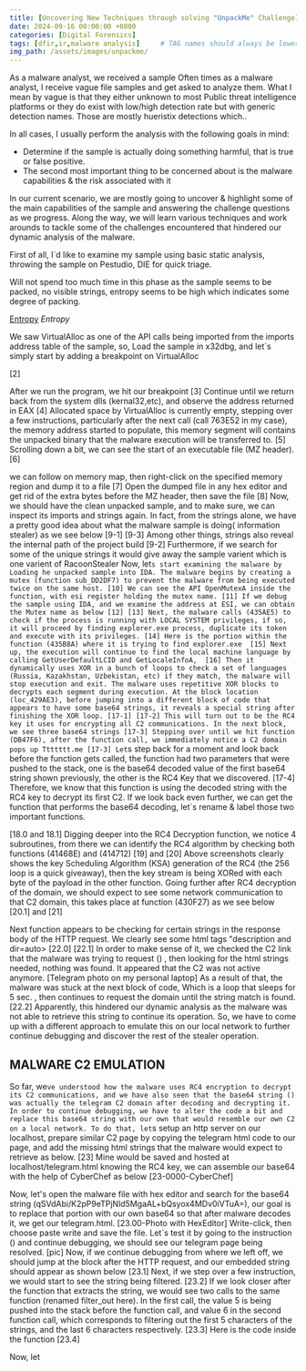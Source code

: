 ```yaml
---
title: [Uncovering New Techniques through solving "UnpackMe" Challenge]
date: 2024-09-16 00:00:00 +0800
categories: [Digital Forensics]
tags: [dfir,ir,malware analysis]     # TAG names should always be lowercase
img_path: /assets/images/unpackme/
---
```



As a malware analyst, we received a sample 
Often times as a malware analyst, I receive vague file samples and get asked to analyze them. What I mean by vague is that they either unknown to most Public threat intelligence platforms or they do exist with low/high detection rate but with generic detection names. Those are mostly hueristix detections which..

In all cases, I usually perform the analysis with the following goals in mind:
* Determine if the sample is actually doing something harmful, that is true or false positive.
* The second most important thing to be concerned about is the malware capabilities & the risk associated with it

In our current scenario, we are mostly going to uncover & highlight some of the main capabilities of the sample and answering the challenge questions as we progress.
Along the way, we will learn various techniques and work arounds to tackle some of the challenges encountered that hindered our dynamic analysis of the malware.

First of all, I`d like to examine my sample using basic static analysis, throwing the sample on Pestudio, DIE for quick triage.

Will not spend too much time in this phase as the sample seems to be packed, no visible strings, entropy seems to be high which indicates some degree of packing.

[Entropy]([1].Entropy.png)
_Entropy_

We saw VirtualAlloc as one of the API calls being imported from the imports address table of the sample, so,
Load the sample in x32dbg, and let`s simply start by adding a breakpoint on VirtualAlloc

[2]

After we run the program, we hit our breakpoint
[3]
Continue until we return back from the system dlls (kernal32,etc), and observe the address returned in EAX
[4]
Allocated space by VirtualAlloc is currently empty, stepping over a few instructions, particularly after the next call (call 763E52 in my case), the memory address started to populate, this memory segment will contains the unpacked binary that the malware execution will be transferred to.
[5]
Scrolling down a bit, we can see the start of an executable file (MZ header).
[6]

we can follow on memory map, then right-click on the specified memory region and dump it to a file
[7]
Open the dumped file in any hex editor and get rid of the extra bytes before the MZ header, then save the file
[8]
Now, we should have the clean unpacked sample, and to make sure, we can inspect its imports and strings again. In fact, from the strings alone, we have a pretty good idea about what the malware sample is doing( information stealer) as we see below
[9-1] [9-3]
Among other things, strings also reveal the internal path of the project build 
[9-2]
Furthermore, if we search for some of the unique strings it would give away the sample varient which is one varient of RacoonStealer
Now, let`s start examining the malware by Loading he unpacked sample into IDA. The malware begins by creating a mutex (function sub_DD2DF7) to prevent the malware from being executed twice on the same host.
[10]
We can see the API OpenMutexA inside the function, with esi register holding the mutex name.
[11]
If we debug the sample using IDA, and we examine the address at ESI, we can obtain the Mutex name as below
[12]
[13]
Next, the malware calls (435AE5) to check if the process is running with LOCAL SYSTEM privileges, if so, it will proceed by finding explorer.exe process, duplicate its token and execute with its privileges.
[14]
Here is the portion within the function (435B8A) where it is trying to find explorer.exe 
[15]
Next up, the execution will continue to find the local machine language by calling GetUserDefaultLCID and GetLocaleInfoA, 
[16]
Then it dynamically uses XOR in a bunch of loops to check a set of languages (Russia, Kazakhstan, Uzbekistan, etc) if they match, the malware will stop execution and exit.
The malware uses repetitive XOR blocks to decrypts each segment during execution. At the block location (loc_429AE3), before jumping into a different block of code that appears to have some base64 strings, it reveals a special string after finishing the XOR loop.
[17-1] [17-2]
This will turn out to be the RC4 key it uses for encrypting all C2 communications.
In the next block, we see three base64 strings
[17-3]
Stepping over until we hit function (DB47F6), after the function call, we immediately notice a C2 domain pops up
Ttttttt.me
[17-3]
Let`s step back for a moment and look back before the function gets called, the function had two parameters that were pushed to the stack, one is the base64 decoded value of the first base64 string shown previously, the other is the RC4 Key that we discovered.
[17-4]
Therefore, we know that this function is using the decoded string with the RC4 key to decrypt its first C2.
If we look back even further, we can get the function that performs the base64 decoding, let`s rename & label those two important functions.
 
[18.0 and 18.1]
Digging deeper into the RC4 Decryption function, we notice 4 subroutines, from there we can identify the RC4 algorithm by checking both functions (41468E) and (414712)
[19] and [20]
Above screenshots clearly shows the key Scheduling Algorithm (KSA) generation  of the RC4 (the 256 loop is a quick giveaway), then the key stream is being XORed with each byte of the payload in the other function.
Going further after RC4 decryption of the domain, we should expect to see some network communication to that C2 domain, this takes place at function (430F27) as we see below 
[20.1] and [21]

Next function appears to be checking for certain strings in the response body of the HTTP request. We clearly see some html tags "description and dir=auto>
[22.0]
[22.1]
In order to make sense of it, we checked the C2 link that the malware was trying to request () , then looking for the html strings needed, nothing was found. It appeared that the C2 was not active anymore.
[Telegram photo on my personal laptop]
As a result of that, the malware was stuck at the next block of code, Which is a loop that sleeps for 5 sec. , then continues to request the domain until the string match is found.
[22.2]
Apparently, this hindered our dynamic analysis as the malware was not able to retrieve this string to continue its operation.
So, we have to come up with a different approach to emulate this on our local network to further continue debugging and discover the rest of the stealer operation.


MALWARE C2 EMULATION
---------------------------------------
So far, we`ve understood how the malware uses RC4 encryption to decrypt its C2 communications, and we have also seen that the base64 string () was actually the telegram C2 domain after decoding and decrypting it. In order to continue debugging, we have to alter the code a bit and replace this base64 string with our own that would resemble our own C2 on a local network.
To do that, let`s setup an http server on our localhost, prepare similar C2 page by copying the telegram html code to our page, and add the missing html strings that the malware would expect to retrieve as below.
[23]
Mine would be saved and hosted at localhost/telegram.html
knowing the RC4 key, we can assemble our base64 with the help of CyberChef as below
[23-0000-CyberChef]

Now, let's open the malware file with hex editor and search for the base64 string (qSVdAbi/K2pP9eTPjNld5MgaAL+bQsyox4MDv0iVTuA=), our goal is to replace that portion with our own base64 so that after malware decodes it, we get our telegram.html.
[23.00-Photo with HexEditor]
Write-click, then choose paste write and save the file.
Let`s test it by going to the instruction () and continue debugging, we should see our telegram page being resolved. 
[pic]
Now, if we continue debugging from where we left off, we should jump at the block after the HTTP request, and our embedded string should appear as shown below
[23.1]
Next, if we step over a few instruction, we would start to see the string being filtered.
[23.2]
If we look closer after the function that extracts the string, we would see two calls to the same function (renamed filter_out here). In the first call, the value 5 is being pushed into the stack before the function call, and value 6 in the second function call, which corresponds to filtering out the first 5 characters of the strings, and the last 6 characters respectively.
[23.3]
Here is the code inside the function
[23.4]

Now, let

